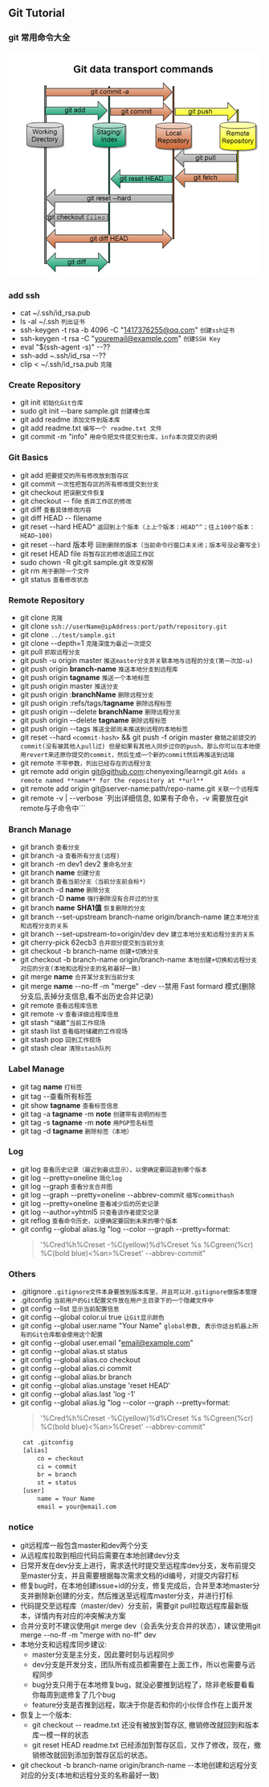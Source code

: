 ## Git Tutorial

### git 常用命令大全

![GitHub set up](principle.png)

### add ssh
   * cat ~/.ssh/id_rsa.pub
   * ls -al ~/.ssh  `列出证书`
   * ssh-keygen -t rsa -b 4096 -C "1417376255@qq.com"  `创建ssh证书`
   * ssh-keygen -t rsa -C "youremail@example.com"  `创建SSH Key`
   * eval "$(ssh-agent -s)"  --??  
   * ssh-add ~.ssh/id_rsa  --??
   * clip < ~/.ssh/id_rsa.pub  `克隆`

### Create Repository
   * git init `初始化Git仓库`
   * sudo git init --bare sample.git `创建裸仓库`
   * git add readme `添加文件到版本库`
   * git add readme.txt `编写一个 readme.txt 文件`
   * git commit -m "info" `用命令把文件提交到仓库，info本次提交的说明`

### Git Basics
   * git add `把要提交的所有修改放到暂存区`
   * git commit `一次性把暂存区的所有修改提交到分支`
   * git checkout `把误删文件恢复`
   * git checkout -- file `丢弃工作区的修改`
   * git diff `查看具体修改内容`
   * git diff HEAD -- filename
   * git reset --hard HEAD^ `返回到上个版本（上上个版本：HEAD^^；往上100个版本：HEAD~100)`
   * git reset --hard 版本号 `回到删除的版本（当前命令行窗口未关闭；版本号没必要写全)`
   * git reset HEAD file `将暂存区的修改退回工作区`  
   * sudo chown -R git:git sample.git  `改变权限`
   * git rm `用于删除一个文件`
   * git status `查看修改状态`
  
### Remote Repository
   * git clone  `克隆`
   * git clone `ssh://userName@ipAddress:port/path/repository.git`
   * git clone `../test/sample.git`
   * git clone  --depth=1  `克隆深度为最近一次提交`
   * git pull  `抓取远程分支`
   * git push -u origin master  `推送master分支并关联本地与远程的分支(第一次加-u)`
   * git push origin **branch-name**  `推送本地分支到远程库`
   * git push origin **tagname** `推送一个本地标签`
   * git push origin master  `推送分支`
   * git push origin :**branchName**          `删除远程分支`
   * git push origin :refs/tags/**tagname**  `删除远程标签`
   * git push origin --delete **branchName**  `删除远程分支`
   * git push origin --delete **tagname**   `删除远程标签`
   * git push origin --tags `推送全部尚未推送到远程的本地标签`
   * git reset --hard `<commit-hash>` && git push -f origin master   `撤销之前提交的commit(没有被其他人pull过) 但是如果有其他人同步过你的push，那么你可以在本地使用revert来还原你提交的commit，然后生成一个新的commit然后再推送到远端`
   * git remote `不带参数，列出已经存在的远程分支`
   * git remote add origin git@github.com:chenyexing/learngit.git `Adds a remote named **name** for the repository at **url**`
   * git remote add origin git@server-name:path/repo-name.git `关联一个远程库`
   * git remote -v | --verbose `列出详细信息, 如果有子命令，-v 需要放在git remote与子命令中```
 
### Branch Manage
   * git branch `查看分支`
   * git branch -a  `查看所有分支(远程)`
   * git branch -m dev1 dev2  `重命名分支`
   * git branch **name** `创建分支`
   * git branch `查看当前分支（当前分支前会标*）`
   * git branch -d **name** `删除分支`
   * git branch -D **name** `强行删除没有合并过的分支`
   * git branch **name**  **SHA1值** `恢复删除的分支`
   * git branch --set-upstream branch-name origin/branch-name `建立本地分支和远程分支的关系`
   * git branch --set-upstream-to=origin/dev dev `建立本地分支和远程分支的关系`
   * git cherry-pick 62ecb3  `合并部分提交到当前分支`
   * git checkout -b branch-name `创建+切换分支`
   * git checkout -b branch-name origin/branch-name `本地创建+切换和远程分支对应的分支(本地和远程分支的名称最好一致)`
   * git merge **name** `合并某分支到当前分支`
   * git merge **name** --no-ff -m "merge" -dev
            --禁用 Fast formard 模式(删除分支后,丢掉分支信息,看不出历史合并记录)
   * git remote `查看远程库信息`
   * git remote -v `查看详细远程库信息`
   * git stash `“储藏”当前工作现场`
   * git stash list `查看临时储藏的工作现场`
   * git stash pop `回到工作现场`
   * git stash clear `清除stash队列`

### Label Manage
   * git tag **name** `打标签`
   * git tag --查看所有标签
   * git show **tagname** `查看标签信息`
   * git tag -a **tagname** -m **note** `创建带有说明的标签`
   * git tag -s **tagname** -m **note** `用PGP签名标签`
   * git tag -d **tagname** `删除标签（本地）`

### Log
   * git log `查看历史记录（最近到最远显示），以便确定要回退到哪个版本`
   * git log --pretty=oneline  `简化log`
   * git log --graph `查看分支合并图`
   * git log --graph --pretty=oneline --abbrev-commit `缩写commithash`
   * git log --pretty=oneline `查看减少后的历史记录`
   * git log --author=yhtml5  `只查看该作者提交记录`
   * git reflog `查看命令历史，以便确定要回到未来的哪个版本`
   * git config --global alias.lg "log --color --graph --pretty=format:  
     > '%Cred%h%Creset -%C(yellow)%d%Creset %s %Cgreen(%cr) %C(bold blue)<%an>%Creset' --abbrev-commit"   

### Others
   * .gitignore  `.gitignore文件本身要放到版本库里，并且可以对.gitignore做版本管理`
   * .gitconfig  `当前用户的Git配置文件放在用户主目录下的一个隐藏文件中`
   * git config --list  `显示当前配置信息`
   * git config --global color.ui true  `让Git显示颜色`
   * git config --global user.name "Your Name"  `global参数, 表示你这台机器上所有的Git仓库都会使用这个配置`
   * git config --global user.email "email@example.com"	
   * git config --global alias.st status
   * git config --global alias.co checkout
   * git config --global alias.ci commit
   * git config --global alias.br branch
   * git config --global alias.unstage 'reset HEAD'
   * git config --global alias.last 'log -1'
   * git config --global alias.lg "log --color --graph --pretty=format:  
     > '%Cred%h%Creset -%C(yellow)%d%Creset %s %Cgreen(%cr) %C(bold blue)<%an>%Creset' --abbrev-commit"

```
	cat .gitconfig
	[alias]
	    co = checkout
	    ci = commit
	    br = branch
	    st = status
	[user]
	    name = Your Name
	    email = your@email.com  
``` 	
     
###	notice

   * git远程库一般包含master和dev两个分支
   * 从远程库拉取到相应代码后需要在本地创建dev分支
   * 日常开发在dev分支上进行，需求迭代时提交至远程库dev分支，发布前提交至master分支，并且需要根据每次需求文档的id编号，对提交内容打标
   * 修复bug时，在本地创建issue+id的分支，修复完成后，合并至本地master分支并删除新创建的分支，然后推送至远程库master分支，并进行打标
   * 代码提交至远程库（master/dev）分支前，需要git pull拉取远程库最新版本，详情内有对应的冲突解决方案
   * 合并分支时不建议使用git merge dev（会丢失分支合并的状态），建议使用git merge --no-ff -m "merge with no-ff" dev
   * 本地分支和远程库同步建议:  
       * master分支是主分支，因此要时刻与远程同步	
       * dev分支是开发分支，团队所有成员都需要在上面工作，所以也需要与远程同步	
	   * bug分支只用于在本地修复bug，就没必要推到远程了，除非老板要看看你每周到底修复了几个bug	
	   * feature分支是否推到远程，取决于你是否和你的小伙伴合作在上面开发
   * 恢复上一个版本:
       * git checkout -- readme.txt 还没有被放到暂存区, 撤销修改就回到和版本库一模一样的状态   
       * git reset HEAD readme.txt  已经添加到暂存区后，又作了修改，现在，撤销修改就回到添加到暂存区后的状态。
   * git checkout -b branch-name origin/branch-name --本地创建和远程分支对应的分支(本地和远程分支的名称最好一致)